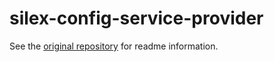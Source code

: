 # silex-config-service-provider

See the [original repository](https://github.com/igorw/ConfigServiceProvider) for readme information.
